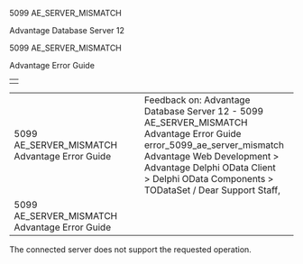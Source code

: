 5099 AE\_SERVER\_MISMATCH




Advantage Database Server 12  

5099 AE\_SERVER\_MISMATCH

Advantage Error Guide

|  |
| --- |
|  |

|  |  |  |  |  |
| --- | --- | --- | --- | --- |
| 5099 AE\_SERVER\_MISMATCH  Advantage Error Guide |  |  | Feedback on: Advantage Database Server 12 - 5099 AE\_SERVER\_MISMATCH Advantage Error Guide error\_5099\_ae\_server\_mismatch Advantage Web Development > Advantage Delphi OData Client > Delphi OData Components > TODataSet / Dear Support Staff, |  |
| 5099 AE\_SERVER\_MISMATCH  Advantage Error Guide |  |  |  |  |

The connected server does not support the requested operation.